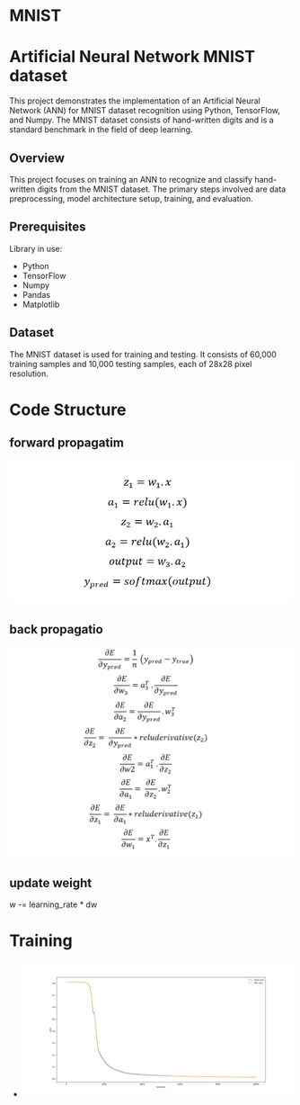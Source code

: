 # MNIST

# Artificial Neural Network MNIST dataset

This project demonstrates the implementation of an Artificial Neural Network (ANN) for MNIST dataset recognition using Python, TensorFlow, and Numpy. The MNIST dataset consists of hand-written digits and is a standard benchmark in the field of deep learning.

## Overview

This project focuses on training an ANN to recognize and classify hand-written digits from the MNIST dataset. The primary steps involved are data preprocessing, model architecture setup, training, and evaluation.

## Prerequisites

Library in use:

- Python
- TensorFlow
- Numpy
- Pandas
- Matplotlib

## Dataset

The MNIST dataset is used for training and testing. It consists of 60,000 training samples and 10,000 testing samples, each of 28x28 pixel resolution.




# Code Structure

## forward propagatim

![Alt Text](forward_propEquation.png)

## back propagatio
        
![Alt Text](back_propEquation.png)

## update weight

w -= learning_rate * dw




# Training
- ![Alt Text](mnist_train_test_l_0_001.png)
